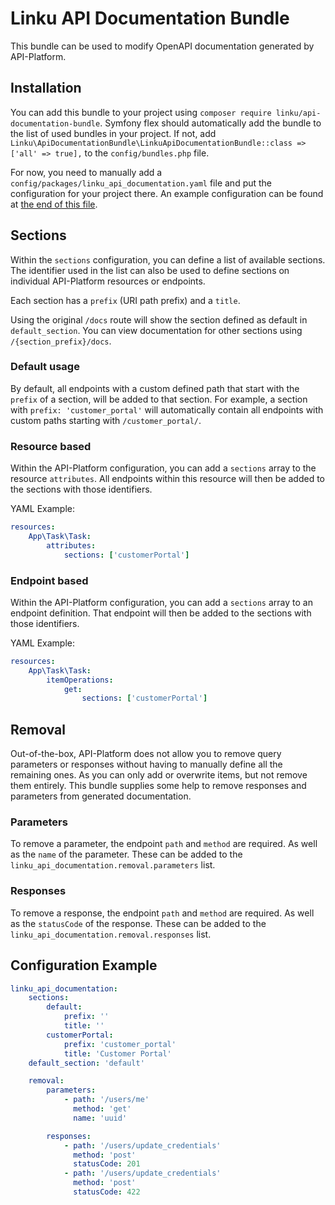 # Linku API Documentation Bundle
This bundle can be used to modify OpenAPI documentation generated by API-Platform.

## Installation
You can add this bundle to your project using `composer require linku/api-documentation-bundle`.
Symfony flex should automatically add the bundle to the list of used bundles in 
your project. If not, add `Linku\ApiDocumentationBundle\LinkuApiDocumentationBundle::class => ['all' => true],`
to the `config/bundles.php` file.

For now, you need to manually add a `config/packages/linku_api_documentation.yaml`
file and put the configuration for your project there. An example configuration
can be found at [the end of this file](#configuration-example).

## Sections
Within the `sections` configuration, you can define a list of available sections.
The identifier used in the list can also be used to define sections on individual
API-Platform resources or endpoints.

Each section has a `prefix` (URI path prefix) and a `title`.

Using the original `/docs` route will show the section defined as default in `default_section`.
You can view documentation for other sections using `/{section_prefix}/docs`.

### Default usage
By default, all endpoints with a custom defined path that start with the `prefix`
of a section, will be added to that section. For example, a section with
`prefix: 'customer_portal'` will automatically contain all endpoints with custom paths
starting with `/customer_portal/`.

### Resource based
Within the API-Platform configuration, you can add a `sections` array to the resource
`attributes`. All endpoints within this resource will then be added to the sections
with those identifiers.

YAML Example:
```yaml
resources:
    App\Task\Task:
        attributes:
            sections: ['customerPortal']
```

### Endpoint based
Within the API-Platform configuration, you can add a `sections` array to an endpoint
definition. That endpoint will then be added to the sections with those identifiers.

YAML Example:
```yaml
resources:
    App\Task\Task:
        itemOperations:
            get:
                sections: ['customerPortal']
```

## Removal
Out-of-the-box, API-Platform does not allow you to remove query parameters or
responses without having to manually define all the remaining ones. As you can only
add or overwrite items, but not remove them entirely. This bundle supplies some help
to remove responses and parameters from generated documentation.

### Parameters
To remove a parameter, the endpoint `path` and `method` are required. As well as the
`name` of the parameter. These can be added to the `linku_api_documentation.removal.parameters`
list.

### Responses
To remove a response, the endpoint `path` and `method` are required. As well as the
`statusCode` of the response. These can be added to the `linku_api_documentation.removal.responses`
list.

## Configuration Example
```yaml
linku_api_documentation:
    sections:
        default:
            prefix: ''
            title: ''
        customerPortal:
            prefix: 'customer_portal'
            title: 'Customer Portal'
    default_section: 'default'

    removal:
        parameters:
            - path: '/users/me'
              method: 'get'
              name: 'uuid'

        responses:
            - path: '/users/update_credentials'
              method: 'post'
              statusCode: 201
            - path: '/users/update_credentials'
              method: 'post'
              statusCode: 422
```
